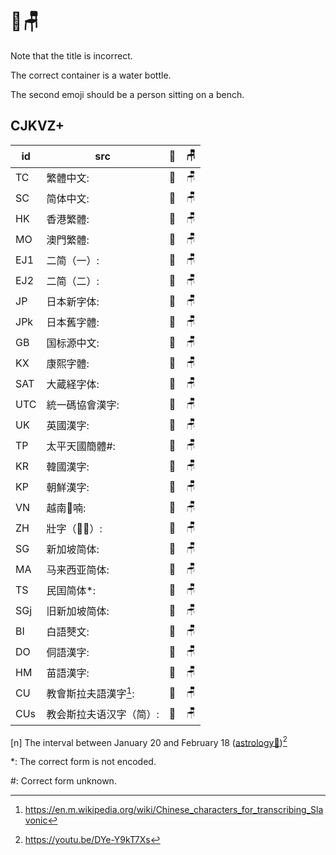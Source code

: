 # 🧴🪑

Note that the title is incorrect.

The correct container is a water bottle.

The second emoji should be a person sitting on a bench.

## CJKVZ+

| id | src | 🧴 | 🪑 |
| -- | -- | -- | -- |
| TC | 繁體中文: | 🧴 | 🪑 |
| SC | 简体中文: | 🧴 | 🪑 |
| HK | 香港繁體: | 🧴 | 🪑 |
| MO | 澳門繁體: | 🧴 | 🪑 |
| EJ1 | 二简（一）: | 🧴 | 🪑 |
| EJ2 | 二简（二）: | 🧴 | 🪑 |
| JP | 日本新字体: | 🧴 | 🪑 |
| JPk | 日本舊字體: | 🧴 | 🪑 |
| GB | 国标源中文: | 🧴 | 🪑 |
| KX | 康熙字體: | 🧴 | 🪑 |
| SAT | 大蔵経字体: | 🧴 | 🪑 |
| UTC | 統一碼協會漢字: | 🧴 | 🪑 |
| UK | 英國漢字: | 🧴 | 🪑 |
| TP | 太平天國簡體#: | 🧴 | 🪑 |
| KR | 韓國漢字: | 🧴 | 🪑 |
| KP | 朝鮮漢字: | 🧴 | 🪑 |
| VN | 越南𡨸喃: | 🧴 | 🪑 |
| ZH | 壯字（𭨡𮄫）: | 🧴 | 🪑 |
| SG | 新加坡简体: | 🧴 | 🪑 |
| MA | 马来西亚简体: | 🧴 | 🪑 |
| TS | 民囯简体\*: | 🧴 | 🪑 |
| SGj | 旧新加坡简体: | 🧴 | 🪑 |
| BI | 白語僰文: | 🧴 | 🪑 |
| DO | 侗語漢字: | 🧴 | 🪑 |
| HM | 苗語漢字: | 🧴 | 🪑 |
| CU | 教會斯拉夫語漢字[^1]: | 🧴 | 🪑 |
| CUs | 教会斯拉夫语汉字（简）: | 🧴 | 🪑 |

[n] The interval between January 20 and February 18 ([astrology🤮](https://en.m.wikipedia.org/wiki/Aquarius_(astrology)))[^2]

\*: The correct form is not encoded.

#: Correct form unknown.

[^1]: <https://en.m.wikipedia.org/wiki/Chinese_characters_for_transcribing_Slavonic>
[^2]: <https://youtu.be/DYe-Y9kT7Xs>